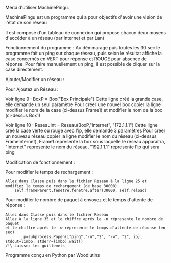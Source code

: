 Merci d'utiliser MachinePingu.

MachinePingu est un programme qui a pour objectifs d'avoir une vision de l'état de son réseau

Il est composé d'un tableau de connexion qui propose chacun deux moyens d'accéder à un réseau (par Internet et par Lan)

Fonctionnement du programme : Au démmarage puis toutes les 30 sec le programme fait un ping sur chaque réseau, puis selon le résultat affiche la case concernés en VERT pour réponse et ROUGE pour absence de réponse. Pour faire manuellement un ping, il est possible de cliquer sur la case directement.

Ajouter/Modifier un réseau :

Pour Ajoutez un Réseau :

Voir ligne 9 : BoxP = Box("Box Principale")
Cette ligne créé la grande case, elle demande un seul paramètre
Pour créer une nouvel box copier la ligne modifier le nom de la case (ci-dessus Frame1)
et modifier le nom de la box (ci-dessus Box1)

Voir ligne 10 : ReseauInt = Reseau(BoxP,"Internet", "172.1.1.1")
Cette ligne créé la case verte ou rouge avec l'ip, elle demande 3 paramètres
Pour créer un nouveau réseau copier la ligne modifier le nom du réseau (ci-dessus FrameInternet),
Frame1 represente la box sous laquelle le réseau apparaitra, "Internet" represente le nom du réseau, 
"192.1.1.1" represente l'ip qui sera ping

Modification de fonctionnement :

Pour modifier le temps de rechargement :
	
	Allez dans Classe puis dans le fichier Reseau à la ligne 25 et modifiez le temps de rechargement (de base 30000)
		self.frameParent.fenetre.fenetre.after(30000, self.reload)

Pour modifier le nombre de paquet à envoyez et le temps d'attente de réponse :

	Allez dans Classe puis dans le fichier Reseau
	Allez à la ligne 35 et le chiffre aprés le -n répresente le nombre de paquet 
	et le chiffre aprés le -w répresente le temps d'attente de réponse (en sec)
		    p=subprocess.Popen(["ping","-n","2", "-w", "2", ip], stdout=limbo, stderr=limbo).wait()
	/!\ Laissez les guillemets

Programme conçu en Python par Woodlutins
